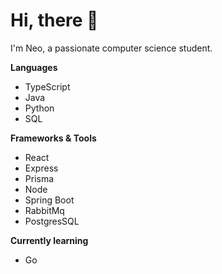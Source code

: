 # Hi, there 👋

I'm Neo, a passionate computer science student.


**Languages**
- TypeScript
- Java
- Python
- SQL


**Frameworks & Tools**
- React
- Express
- Prisma
- Node
- Spring Boot
- RabbitMq
- PostgresSQL


**Currently learning**
- Go

